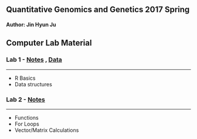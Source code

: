 Quantitative Genomics and Genetics 2017 Spring
------
#### Author: Jin Hyun Ju



## Computer Lab Material 


### Lab 1 - [Notes](http://htmlpreview.github.io/?https://github.com/afrahshafquat/QG17_computerlab/blob/master/Lab1/QG17_computerlab1_page_ver.html "Lab1") , [Data](http://htmlpreview.github.io/?https://github.com/afrahshafquat/QG17_computerlab/blob/master/Lab1/QG17-lab1-data.csv)
---

* R Basics 
* Data structures 

### Lab 2 - [Notes](http://htmlpreview.github.io/?https://github.com/afrahshafquat/QG17_computerlab/blob/master/Lab2/QG17_computerlab2.html "Lab1")
---

* Functions
* For Loops
* Vector/Matrix Calculations 
